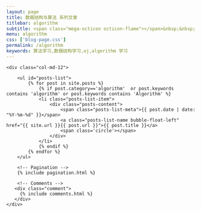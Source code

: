 ```yaml
---
layout: page
title: 数据结构与算法 系列文章
titlebar: algorithm
subtitle: <span class="mega-octicon octicon-flame"></span>&nbsp;&nbsp; 数据结构与算法 系列
menu: algorithm
css: ['blog-page.css']
permalink: /algorithm
keywords: 算法学习,数据结构学习,oj,algorithm 学习
---
```


<div class="row">

    <div class="col-md-12">

        <ul id="posts-list">
            {% for post in site.posts %}
                {% if post.category=='algorithm'  or post.keywords contains 'algorithm' or post.keywords contains 'Algorithm' %}
                <li class="posts-list-item">
                    <div class="posts-content">
                        <span class="posts-list-meta">{{ post.date | date: "%Y-%m-%d" }}</span>
                        <a class="posts-list-name bubble-float-left" href="{{ site.url }}{{ post.url }}">{{ post.title }}</a>
                        <span class='circle'></span>
                    </div>
                </li>
                {% endif %}
            {% endfor %}
        </ul>

        <!-- Pagination -->
        {% include pagination.html %}

        <!-- Comments -->
       <div class="comment">
         {% include comments.html %}
       </div>
    </div>

</div>
<script>
    $(document).ready(function(){

        // Enable bootstrap tooltip
        $("body").tooltip({ selector: '[data-toggle=tooltip]' });

    });
</script>
